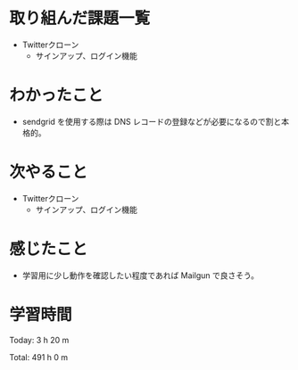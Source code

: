 # 取り組んだ課題一覧
- Twitterクローン
  - サインアップ、ログイン機能

# わかったこと
- sendgrid を使用する際は DNS レコードの登録などが必要になるので割と本格的。

# 次やること
- Twitterクローン
  - サインアップ、ログイン機能

# 感じたこと
- 学習用に少し動作を確認したい程度であれば Mailgun で良さそう。

# 学習時間
Today: 3 h 20 m

Total: 491 h 0 m
